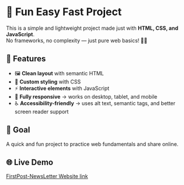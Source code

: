 # 🚀 Fun Easy Fast Project

This is a simple and lightweight project made just with **HTML, CSS, and JavaScript**.  
No frameworks, no complexity — just pure web basics! 🎨✨  

## 🔧 Features
- 🖼️ **Clean layout** with semantic HTML  
- 🎨 **Custom styling** with CSS  
- ⚡ **Interactive elements** with JavaScript  
- 📱 **Fully responsive** → works on desktop, tablet, and mobile  
- ♿ **Accessibility-friendly** → uses alt text, semantic tags, and better screen reader support  

## 🎯 Goal
A quick and fun project to practice web fundamentals and share online.  

## 🌐 Live Demo
[FirstPost-NewsLetter Website link]([firstpost-newsletter.netlify.app](https://firstpost-newsletter.netlify.app/))
